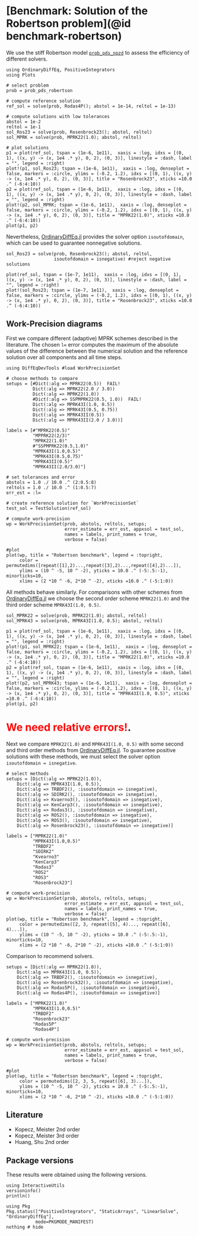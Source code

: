 # [Benchmark: Solution of the Robertson problem](@id benchmark-robertson)

We use the stiff Robertson model [`prob_pds_npzd`](@ref) to assess the efficiency of different solvers.


```@example ROBER
using OrdinaryDiffEq, PositiveIntegrators
using Plots

# select problem
prob = prob_pds_robertson

# compute reference solution 
ref_sol = solve(prob, Rodas4P(); abstol = 1e-14, reltol = 1e-13)

# compute solutions with low tolerances
abstol = 1e-2
reltol = 1e-1
sol_Ros23 = solve(prob, Rosenbrock23(); abstol, reltol)
sol_MPRK = solve(prob, MPRK22(1.0); abstol, reltol)

# plot solutions
p1 = plot(ref_sol, tspan = (1e-6, 1e11),  xaxis = :log, idxs = [(0, 1), ((x, y) -> (x, 1e4 .* y), 0, 2), (0, 3)], linestyle = :dash, label = "", legend = :right)
plot!(p1, sol_Ros23; tspan = (1e-6, 1e11),  xaxis = :log, denseplot = false, markers = :circle, ylims = (-0.2, 1.2), idxs = [(0, 1), ((x, y) -> (x, 1e4 .* y), 0, 2), (0, 3)], title = "Rosenbrock23", xticks =10.0 .^ (-6:4:10))
p2 = plot(ref_sol, tspan = (1e-6, 1e11),  xaxis = :log, idxs = [(0, 1), ((x, y) -> (x, 1e4 .* y), 0, 2), (0, 3)], linestyle = :dash, label = "", legend = :right)
plot!(p2, sol_MPRK; tspan = (1e-6, 1e11),  xaxis = :log, denseplot = false, markers = :circle, ylims = (-0.2, 1.2), idxs = [(0, 1), ((x, y) -> (x, 1e4 .* y), 0, 2), (0, 3)], title = "MPRK22(1.0)", xticks =10.0 .^ (-6:4:10))
plot(p1, p2)
```

Nevertheless, [OrdinaryDiffEq.jl](https://docs.sciml.ai/OrdinaryDiffEq/stable/) provides the solver option `isoutofdomain`, which can be used to guarantee nonnegative solutions.

```@example ROBER
sol_Ros23 = solve(prob, Rosenbrock23(); abstol, reltol, 
                  isoutofdomain = isnegative) #reject negative solutions

plot(ref_sol, tspan = (1e-7, 1e11),  xaxis = :log, idxs = [(0, 1), ((x, y) -> (x, 1e4 .* y), 0, 2), (0, 3)], linestyle = :dash, label = "", legend = :right)
plot!(sol_Ros23; tspan = (1e-7, 1e11),  xaxis = :log, denseplot = false, markers = :circle, ylims = (-0.2, 1.2), idxs = [(0, 1), ((x, y) -> (x, 1e4 .* y), 0, 2), (0, 3)], title = "Rosenbrock23", xticks =10.0 .^ (-6:4:10))
```

## Work-Precision diagrams

First we compare different (adaptive) MPRK schemes described in the literature. The chosen `l∞` error computes the maximum of the absolute values of the difference between the numerical solution and the reference solution over all components and all time steps.

```@example ROBER
using DiffEqDevTools #load WorkPrecisionSet

# choose methods to compare
setups = [#Dict(:alg => MPRK22(0.5))  FAIL!
          Dict(:alg => MPRK22(2.0 / 3.0))
          Dict(:alg => MPRK22(1.0))
          #Dict(:alg => SSPMPRK22(0.5, 1.0))  FAIL!
          Dict(:alg => MPRK43I(1.0, 0.5))
          Dict(:alg => MPRK43I(0.5, 0.75))
          Dict(:alg => MPRK43II(0.5))
          Dict(:alg => MPRK43II(2.0 / 3.0))]

labels = [#"MPRK22(0.5)"
          "MPPRK22(2/3)"
          "MPRK22(1.0)"
          #"SSPMPRK22(0.5,1.0)"
          "MPRK43I(1.0,0.5)"
          "MPRK43I(0.5,0.75)"
          "MPRK43II(0.5)"
          "MPRK43II(2.0/3.0)"]

# set tolerances and error
abstols = 1.0 ./ 10.0 .^ (2:0.5:8)
reltols = 1.0 ./ 10.0 .^ (1:0.5:7)
err_est = :l∞

# create reference solution for `WorkPrecisionSet`
test_sol = TestSolution(ref_sol)

# compute work-precision
wp = WorkPrecisionSet(prob, abstols, reltols, setups;
                      error_estimate = err_est, appxsol = test_sol,
                      names = labels, print_names = true,
                      verbose = false)

#plot
plot(wp, title = "Robertson benchmark", legend = :topright,
     color = permutedims([repeat([1],2)...,repeat([3],2)...,repeat([4],2)...]),
     ylims = (10 ^ -5, 10 ^ -2), yticks = 10.0 .^ (-5:.5:-1), minorticks=10,
     xlims = (2 *10 ^ -6, 2*10 ^ -2), xticks =10.0 .^ (-5:1:0))
```

All methods behave similarly. For comparisons with other schemes from [OrdinaryDiffEq.jl](https://docs.sciml.ai/OrdinaryDiffEq/stable/) we choose the second order scheme `MPRK22(1.0)` and the third order scheme `MPRK43I(1.0, 0.5)`.

```@example ROBER
sol_MPRK22 = solve(prob, MPRK22(1.0); abstol, reltol)
sol_MPRK43 = solve(prob, MPRK43I(1.0, 0.5); abstol, reltol)

p1 = plot(ref_sol, tspan = (1e-6, 1e11),  xaxis = :log, idxs = [(0, 1), ((x, y) -> (x, 1e4 .* y), 0, 2), (0, 3)], linestyle = :dash, label = "", legend = :right)
plot!(p1, sol_MPRK22; tspan = (1e-6, 1e11),  xaxis = :log, denseplot = false, markers = :circle, ylims = (-0.2, 1.2), idxs = [(0, 1), ((x, y) -> (x, 1e4 .* y), 0, 2), (0, 3)], title = "MPRK22(1.0)", xticks =10.0 .^ (-6:4:10))
p2 = plot(ref_sol, tspan = (1e-6, 1e11),  xaxis = :log, idxs = [(0, 1), ((x, y) -> (x, 1e4 .* y), 0, 2), (0, 3)], linestyle = :dash, label = "", legend = :right)
plot!(p2, sol_MPRK43; tspan = (1e-6, 1e11),  xaxis = :log, denseplot = false, markers = :circle, ylims = (-0.2, 1.2), idxs = [(0, 1), ((x, y) -> (x, 1e4 .* y), 0, 2), (0, 3)], title = "MPRK43I(1.0, 0.5)", xticks =10.0 .^ (-6:4:10))
plot(p1, p2)
```

# <span style="color:red">**We need relative errors!**</span>.

Next we compare `MPRK22(1.0)` and `MPRK43I(1.0, 0.5)` with some second and third order methods from [OrdinaryDiffEq.jl](https://docs.sciml.ai/OrdinaryDiffEq/stable/). To guarantee positive solutions with these methods, we must select the solver option `isoutofdomain = isnegative`.

```@example ROBER
# select methods
setups = [Dict(:alg => MPRK22(1.0)),
    Dict(:alg => MPRK43I(1.0, 0.5)),
    Dict(:alg => TRBDF2(), :isoutofdomain => isnegative),
    Dict(:alg => SDIRK2(), :isoutofdomain => isnegative),
    Dict(:alg => Kvaerno3(), :isoutofdomain => isnegative),
    Dict(:alg => KenCarp3(), :isoutofdomain => isnegative),
    Dict(:alg => Rodas3(), :isoutofdomain => isnegative),
    Dict(:alg => ROS2(), :isoutofdomain => isnegative),
    Dict(:alg => ROS3(), :isoutofdomain => isnegative),
    Dict(:alg => Rosenbrock23(), :isoutofdomain => isnegative)]

labels = ["MPRK22(1.0)"
          "MPRK43I(1.0,0.5)"
          "TRBDF2"
          "SDIRK2"
          "Kvearno3"
          "KenCarp3"
          "Rodas3"
          "ROS2"
          "ROS3"
          "Rosenbrock23"]

# compute work-precision
wp = WorkPrecisionSet(prob, abstols, reltols, setups;
                      error_estimate = err_est, appxsol = test_sol,
                      names = labels, print_names = true,                     
                      verbose = false)
plot(wp, title = "Robertson benchmark", legend = :topright,
     color = permutedims([2, 3, repeat([5], 4)..., repeat([6], 4)...]),
     ylims = (10 ^ -5, 10 ^ -2), yticks = 10.0 .^ (-5:.5:-1), minorticks=10,
     xlims = (2 *10 ^ -6, 2*10 ^ -2), xticks =10.0 .^ (-5:1:0))
```

Comparison to recommend solvers.
```@example ROBER
setups = [Dict(:alg => MPRK22(1.0)),
    Dict(:alg => MPRK43I(1.0, 0.5)),
    Dict(:alg => TRBDF2(), :isoutofdomain => isnegative),
    Dict(:alg => Rosenbrock32(), :isoutofdomain => isnegative),
    Dict(:alg => Rodas5P(), :isoutofdomain => isnegative),
    Dict(:alg => Rodas4P(), :isoutofdomain => isnegative)]

labels = ["MPRK22(1.0)"
          "MPRK43I(1.0,0.5)"
          "TRBDF2"
          "Rosenbrock23"
          "Rodas5P"
          "Rodas4P"]

# compute work-precision
wp = WorkPrecisionSet(prob, abstols, reltols, setups;
                      error_estimate = err_est, appxsol = test_sol,
                      names = labels, print_names = true,
                      verbose = false)

#plot                      
plot(wp, title = "Robertson benchmark", legend = :topright,
     color = permutedims([2, 3, 5, repeat([6], 3)...]),
     ylims = (10 ^ -5, 10 ^ -2), yticks = 10.0 .^ (-5:.5:-1), minorticks=10,
     xlims = (2 *10 ^ -6, 2*10 ^ -2), xticks =10.0 .^ (-5:1:0))
```

## Literature
- Kopecz, Meister 2nd order
- Kopecz, Meister 3rd order
- Huang, Shu 2nd order


## Package versions

These results were obtained using the following versions.
```@example ROBER
using InteractiveUtils
versioninfo()
println()

using Pkg
Pkg.status(["PositiveIntegrators", "StaticArrays", "LinearSolve", "OrdinaryDiffEq"],
           mode=PKGMODE_MANIFEST)
nothing # hide
```

